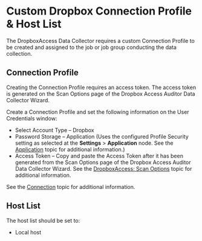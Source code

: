 # Custom Dropbox Connection Profile & Host List

The DropboxAccess Data Collector requires a custom Connection Profile to be created and assigned to
the job or job group conducting the data collection.

## Connection Profile

Creating the Connection Profile requires an access token. The access token is generated on the Scan
Options page of the Dropbox Access Auditor Data Collector Wizard.

Create a Connection Profile and set the following information on the User Credentials window:

- Select Account Type – Dropbox
- Password Storage – Application (Uses the configured Profile Security setting as selected at the
  **Settings** > **Application** node. See the [Application](/docs/accessanalyzer/12.0/administration/settings/application/overview.md)
  topic for additional information.)
- Access Token – Copy and paste the Access Token after it has been generated from the Scan Options
  page of the Dropbox Access Auditor Data Collector Wizard. See the
  [DropboxAccess: Scan Options](/docs/accessanalyzer/12.0/administration/data-collectors/dropboxaccess/scanoptions.md) topic for additional information.

See the [Connection](/docs/accessanalyzer/12.0/administration/settings/connection/overview.md) topic for additional information.

## Host List

The host list should be set to:

- Local host
